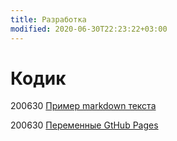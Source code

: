```yaml
---
title: Разработка
modified: 2020-06-30T22:23:22+03:00
---
```


# Кодик

200630
[Пример markdown текста](200630-md-example.md)

200630 
[Переменные GtHub Pages](200630-gh-pages-vars.md)